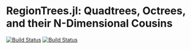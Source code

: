 # RegionTrees.jl: Quadtrees, Octrees, and their N-Dimensional Cousins

[![Build Status](https://travis-ci.org/rdeits/RegionTrees.jl.svg?branch=master)](https://travis-ci.org/rdeits/RegionTrees.jl)
[![Build Status](https://travis-ci.org/rdeits/RegionTrees.jl.svg?branch=master)](https://travis-ci.org/rdeits/RegionTrees.jl)
